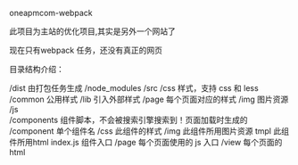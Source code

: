 
oneapmcom-webpack

此项目为主站的优化项目,其实是另外一个网站了


现在只有webpack 任务，还没有真正的网页

目录结构介绍：

/dist						由打包任务生成
/node_modules
/src
    /css  					样式，支持 css 和 less
		/common				公用样式
		/lib				引入外部样式
		/page				每个页面对应的样式
    /img       				图片资源
    /js 				
    	/components			组件脚本，不会被搜索引擎搜索到！页面加载时生成的
    		/component  	单个组件名
    			/css		此组件的样式
    			/img 		此组件所用图片资源
    			tmpl		此组件所用html
    			index.js 	组件入口
    	/page				每个页面使用的 js 入口
    /view					每个页面的 html


